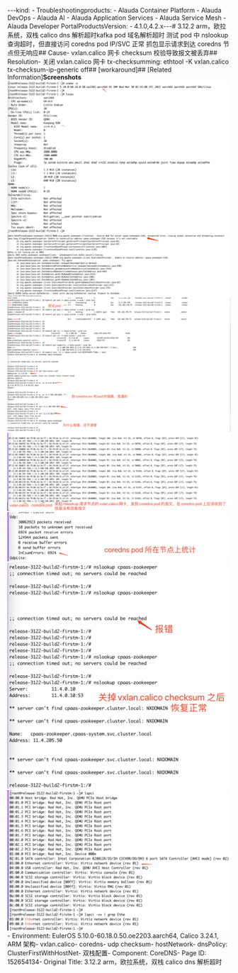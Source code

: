 ---kind:   - Troubleshootingproducts:    - Alauda Container Platform   - Alauda DevOps   - Alauda AI   - Alauda Application Services   - Alauda Service Mesh   - Alauda Developer PortalProductsVersion:   - 4.1.0,4.2.x---<!-- A type of document that involves encountering a fault, diag...it, performing root cause analysis, and providing solutions. --># 3.12.2 arm，欧拉系统，双栈 calico dns 解析超时kafka pod 域名解析超时 测试 pod 中 nslookup 查询超时，但直接访问 coredns pod IP/SVC 正常 抓包显示请求到达 coredns 节点但无响应## Cause- vxlan.calico 网卡 checksum 校验导致报文被丢弃## Resolution- 关闭 vxlan.calico 网卡 tx-checksumming: ethtool -K vxlan.calico tx-checksum-ip-generic off## [workaround]## [Related Information]**Screenshots**![](assets/3-12-2-arm-ou-la-xi-tong-shuang-zhan-calico-dns-jie-xi-chao-shi/image2023-7-14_16-1-27.png)![](assets/3-12-2-arm-ou-la-xi-tong-shuang-zhan-calico-dns-jie-xi-chao-shi/image2023-7-14_16-3-42.png)![](assets/3-12-2-arm-ou-la-xi-tong-shuang-zhan-calico-dns-jie-xi-chao-shi/image2023-7-14_16-4-39.png)![](assets/3-12-2-arm-ou-la-xi-tong-shuang-zhan-calico-dns-jie-xi-chao-shi/image2023-7-14_16-7-38.png)![](assets/3-12-2-arm-ou-la-xi-tong-shuang-zhan-calico-dns-jie-xi-chao-shi/image2023-7-14_16-9-33.png)![](assets/3-12-2-arm-ou-la-xi-tong-shuang-zhan-calico-dns-jie-xi-chao-shi/image2023-7-14_16-16-8.png)![](assets/3-12-2-arm-ou-la-xi-tong-shuang-zhan-calico-dns-jie-xi-chao-shi/image2023-7-14_16-19-28.png)- Environment: EulerOS 5.10.0-60.18.0.50.oe2203.aarch64, Calico 3.24.1, ARM 架构- vxlan.calico- coredns- udp checksum- hostNetwork- dnsPolicy: ClusterFirstWithHostNet- 双栈配置- Component: CoreDNS- Page ID: 152654134- Original Title: 3.12.2 arm，欧拉系统，双栈 calico dns 解析超时